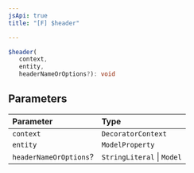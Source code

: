 ```yaml
---
jsApi: true
title: "[F] $header"

---
```

```ts
$header(
   context, 
   entity, 
   headerNameOrOptions?): void
```

## Parameters

| Parameter | Type |
| :------ | :------ |
| `context` | `DecoratorContext` |
| `entity` | `ModelProperty` |
| `headerNameOrOptions`? | `StringLiteral` \| `Model` |
